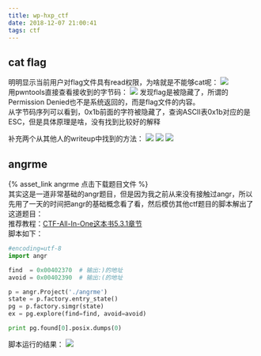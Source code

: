 ```yaml
---
title: wp-hxp_ctf
date: 2018-12-07 21:00:41
tags: ctf
---
```


## cat flag
明明显示当前用户对flag文件具有read权限，为啥就是不能够cat呢： 
![](https://i.loli.net/2018/12/14/5c1366142fcc7.png)  
用pwntools直接查看接收到的字节码：
![](https://i.loli.net/2018/12/14/5c13663d6afcd.png)
发现flag是被隐藏了，所谓的Permission Denied也不是系统返回的，而是flag文件的内容。  
从字节码序列可以看到，0x1b前面的字符被隐藏了，查询ASCII表0x1b对应的是ESC，但是具体原理是啥，没有找到比较好的解释

补充两个从其他人的writeup中找到的方法：
![](https://i.loli.net/2018/12/14/5c136d0c2a311.png)
![](https://i.loli.net/2018/12/14/5c136d1ef29be.png)
![](https://i.loli.net/2018/12/14/5c136d3640bb3.png)


## angrme
{% asset_link angrme 点击下载题目文件 %}  
其实这是一道非常基础的angr题目，但是因为我之前从来没有接触过angr，所以先用了一天的时间把angr的基础概念看了看，然后模仿其他ctf题目的脚本解出了这道题目：  
推荐教程：[CTF-All-In-One这本书5.3.1章节](https://github.com/firmianay/CTF-All-In-One)  
脚本如下：
```Python
#encoding=utf-8
import angr

find  = 0x00402370  # 输出:)的地址
avoid = 0x00402390  # 输出:(的地址

p = angr.Project('./angrme')
state = p.factory.entry_state()
pg = p.factory.simgr(state)
ex = pg.explore(find=find, avoid=avoid)

print pg.found[0].posix.dumps(0)
```
脚本运行的结果：
![](https://i.loli.net/2018/12/14/5c13754558e44.png)



